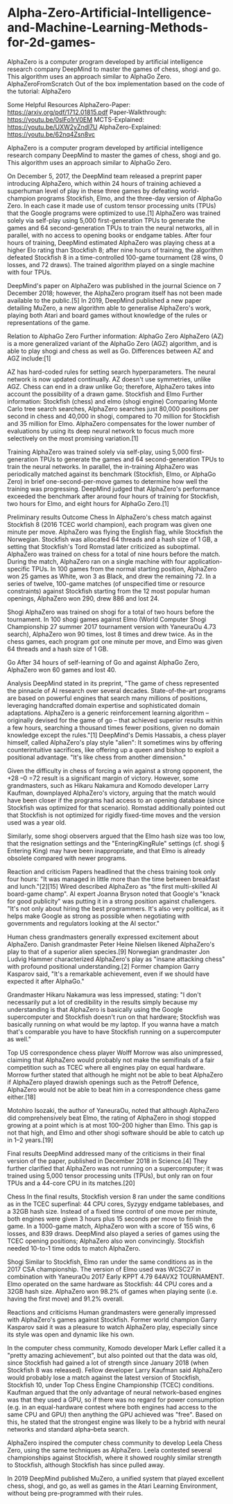 # Alpha-Zero-Artificial-Intelligence-and-Machine-Learning-Methods-for-2d-games-
AlphaZero is a computer program developed by artificial intelligence research company DeepMind to master the games of chess, shogi and go. This algorithm uses an approach similar to AlphaGo Zero.
AlphaZeroFromScratch
Out of the box implementation based on the code of the tutorial: AlphaZero


Some Helpful Resources
AlphaZero-Paper: https://arxiv.org/pdf/1712.01815.pdf
Paper-Walkthrough: https://youtu.be/0slFo1rV0EM
MCTS-Explained: https://youtu.be/UXW2yZndl7U
AlphaZero-Explained: https://youtu.be/62nq4Zsn8vc


AlphaZero is a computer program developed by artificial intelligence research company DeepMind to master the games of chess, shogi and go. This algorithm uses an approach similar to AlphaGo Zero.

On December 5, 2017, the DeepMind team released a preprint paper introducing AlphaZero, which within 24 hours of training achieved a superhuman level of play in these three games by defeating world-champion programs Stockfish, Elmo, and the three-day version of AlphaGo Zero. In each case it made use of custom tensor processing units (TPUs) that the Google programs were optimized to use.[1] AlphaZero was trained solely via self-play using 5,000 first-generation TPUs to generate the games and 64 second-generation TPUs to train the neural networks, all in parallel, with no access to opening books or endgame tables. After four hours of training, DeepMind estimated AlphaZero was playing chess at a higher Elo rating than Stockfish 8; after nine hours of training, the algorithm defeated Stockfish 8 in a time-controlled 100-game tournament (28 wins, 0 losses, and 72 draws). The trained algorithm played on a single machine with four TPUs.

DeepMind's paper on AlphaZero was published in the journal Science on 7 December 2018; however, the AlphaZero program itself has not been made available to the public.[5] In 2019, DeepMind published a new paper detailing MuZero, a new algorithm able to generalise AlphaZero's work, playing both Atari and board games without knowledge of the rules or representations of the game.

Relation to AlphaGo Zero
Further information: AlphaGo Zero
AlphaZero (AZ) is a more generalized variant of the AlphaGo Zero (AGZ) algorithm, and is able to play shogi and chess as well as Go. Differences between AZ and AGZ include:[1]

AZ has hard-coded rules for setting search hyperparameters.
The neural network is now updated continually.
AZ doesn't use symmetries, unlike AGZ.
Chess can end in a draw unlike Go; therefore, AlphaZero takes into account the possibility of a drawn game.
Stockfish and Elmo
Further information: Stockfish (chess) and elmo (shogi engine)
Comparing Monte Carlo tree search searches, AlphaZero searches just 80,000 positions per second in chess and 40,000 in shogi, compared to 70 million for Stockfish and 35 million for Elmo. AlphaZero compensates for the lower number of evaluations by using its deep neural network to focus much more selectively on the most promising variation.[1]

Training
AlphaZero was trained solely via self-play, using 5,000 first-generation TPUs to generate the games and 64 second-generation TPUs to train the neural networks. In parallel, the in-training AlphaZero was periodically matched against its benchmark (Stockfish, Elmo, or AlphaGo Zero) in brief one-second-per-move games to determine how well the training was progressing. DeepMind judged that AlphaZero's performance exceeded the benchmark after around four hours of training for Stockfish, two hours for Elmo, and eight hours for AlphaGo Zero.[1]

Preliminary results
Outcome
Chess
In AlphaZero's chess match against Stockfish 8 (2016 TCEC world champion), each program was given one minute per move. AlphaZero was flying the English flag, while Stockfish the Norwegian. Stockfish was allocated 64 threads and a hash size of 1 GB, a setting that Stockfish's Tord Romstad later criticized as suboptimal. AlphaZero was trained on chess for a total of nine hours before the match. During the match, AlphaZero ran on a single machine with four application-specific TPUs. In 100 games from the normal starting position, AlphaZero won 25 games as White, won 3 as Black, and drew the remaining 72. In a series of twelve, 100-game matches (of unspecified time or resource constraints) against Stockfish starting from the 12 most popular human openings, AlphaZero won 290, drew 886 and lost 24.

Shogi
AlphaZero was trained on shogi for a total of two hours before the tournament. In 100 shogi games against Elmo (World Computer Shogi Championship 27 summer 2017 tournament version with YaneuraOu 4.73 search), AlphaZero won 90 times, lost 8 times and drew twice. As in the chess games, each program got one minute per move, and Elmo was given 64 threads and a hash size of 1 GB.

Go
After 34 hours of self-learning of Go and against AlphaGo Zero, AlphaZero won 60 games and lost 40.

Analysis
DeepMind stated in its preprint, "The game of chess represented the pinnacle of AI research over several decades. State-of-the-art programs are based on powerful engines that search many millions of positions, leveraging handcrafted domain expertise and sophisticated domain adaptations. AlphaZero is a generic reinforcement learning algorithm – originally devised for the game of go – that achieved superior results within a few hours, searching a thousand times fewer positions, given no domain knowledge except the rules."[1] DeepMind's Demis Hassabis, a chess player himself, called AlphaZero's play style "alien": It sometimes wins by offering counterintuitive sacrifices, like offering up a queen and bishop to exploit a positional advantage. "It's like chess from another dimension."

Given the difficulty in chess of forcing a win against a strong opponent, the +28 –0 =72 result is a significant margin of victory. However, some grandmasters, such as Hikaru Nakamura and Komodo developer Larry Kaufman, downplayed AlphaZero's victory, arguing that the match would have been closer if the programs had access to an opening database (since Stockfish was optimized for that scenario). Romstad additionally pointed out that Stockfish is not optimized for rigidly fixed-time moves and the version used was a year old.

Similarly, some shogi observers argued that the Elmo hash size was too low, that the resignation settings and the "EnteringKingRule" settings (cf. shogi § Entering King) may have been inappropriate, and that Elmo is already obsolete compared with newer programs.

Reaction and criticism
Papers headlined that the chess training took only four hours: "It was managed in little more than the time between breakfast and lunch."[2][15] Wired described AlphaZero as "the first multi-skilled AI board-game champ". AI expert Joanna Bryson noted that Google's "knack for good publicity" was putting it in a strong position against challengers. "It's not only about hiring the best programmers. It's also very political, as it helps make Google as strong as possible when negotiating with governments and regulators looking at the AI sector."

Human chess grandmasters generally expressed excitement about AlphaZero. Danish grandmaster Peter Heine Nielsen likened AlphaZero's play to that of a superior alien species.[9] Norwegian grandmaster Jon Ludvig Hammer characterized AlphaZero's play as "insane attacking chess" with profound positional understanding.[2] Former champion Garry Kasparov said, "It's a remarkable achievement, even if we should have expected it after AlphaGo."

Grandmaster Hikaru Nakamura was less impressed, stating: "I don't necessarily put a lot of credibility in the results simply because my understanding is that AlphaZero is basically using the Google supercomputer and Stockfish doesn't run on that hardware; Stockfish was basically running on what would be my laptop. If you wanna have a match that's comparable you have to have Stockfish running on a supercomputer as well."

Top US correspondence chess player Wolff Morrow was also unimpressed, claiming that AlphaZero would probably not make the semifinals of a fair competition such as TCEC where all engines play on equal hardware. Morrow further stated that although he might not be able to beat AlphaZero if AlphaZero played drawish openings such as the Petroff Defence, AlphaZero would not be able to beat him in a correspondence chess game either.[18]

Motohiro Isozaki, the author of YaneuraOu, noted that although AlphaZero did comprehensively beat Elmo, the rating of AlphaZero in shogi stopped growing at a point which is at most 100–200 higher than Elmo. This gap is not that high, and Elmo and other shogi software should be able to catch up in 1–2 years.[19]

Final results
DeepMind addressed many of the criticisms in their final version of the paper, published in December 2018 in Science.[4] They further clarified that AlphaZero was not running on a supercomputer; it was trained using 5,000 tensor processing units (TPUs), but only ran on four TPUs and a 44-core CPU in its matches.[20]

Chess
In the final results, Stockfish version 8 ran under the same conditions as in the TCEC superfinal: 44 CPU cores, Syzygy endgame tablebases, and a 32GB hash size. Instead of a fixed time control of one move per minute, both engines were given 3 hours plus 15 seconds per move to finish the game. In a 1000-game match, AlphaZero won with a score of 155 wins, 6 losses, and 839 draws. DeepMind also played a series of games using the TCEC opening positions; AlphaZero also won convincingly. Stockfish needed 10-to-1 time odds to match AlphaZero.

Shogi
Similar to Stockfish, Elmo ran under the same conditions as in the 2017 CSA championship. The version of Elmo used was WCSC27 in combination with YaneuraOu 2017 Early KPPT 4.79 64AVX2 TOURNAMENT. Elmo operated on the same hardware as Stockfish: 44 CPU cores and a 32GB hash size. AlphaZero won 98.2% of games when playing sente (i.e. having the first move) and 91.2% overall.

Reactions and criticisms
Human grandmasters were generally impressed with AlphaZero's games against Stockfish. Former world champion Garry Kasparov said it was a pleasure to watch AlphaZero play, especially since its style was open and dynamic like his own.

In the computer chess community, Komodo developer Mark Lefler called it a "pretty amazing achievement", but also pointed out that the data was old, since Stockfish had gained a lot of strength since January 2018 (when Stockfish 8 was released). Fellow developer Larry Kaufman said AlphaZero would probably lose a match against the latest version of Stockfish, Stockfish 10, under Top Chess Engine Championship (TCEC) conditions. Kaufman argued that the only advantage of neural network–based engines was that they used a GPU, so if there was no regard for power consumption (e.g. in an equal-hardware contest where both engines had access to the same CPU and GPU) then anything the GPU achieved was "free". Based on this, he stated that the strongest engine was likely to be a hybrid with neural networks and standard alpha–beta search.

AlphaZero inspired the computer chess community to develop Leela Chess Zero, using the same techniques as AlphaZero. Leela contested several championships against Stockfish, where it showed roughly similar strength to Stockfish, although Stockfish has since pulled away.

In 2019 DeepMind published MuZero, a unified system that played excellent chess, shogi, and go, as well as games in the Atari Learning Environment, without being pre-programmed with their rules.

